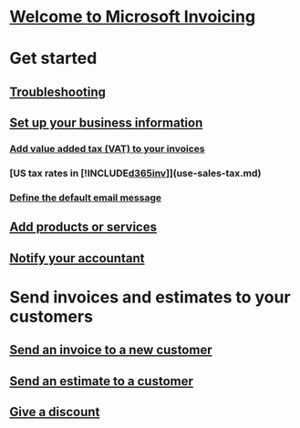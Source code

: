 # [Welcome to Microsoft Invoicing](index.md)
# Get started
## [Troubleshooting](about-troubleshooting.md)
## [Set up your business information](set-up-business-profile.md)
### [Add value added tax (VAT) to your invoices](add-vat.md)
### [US tax rates in [!INCLUDE[d365inv](includes/d365inv.md)]](use-sales-tax.md)
### [Define the default email message](customize-email.md)
## [Add products or services](add-items.md)
## [Notify your accountant](notify-accountant.md)
# Send invoices and estimates to your customers
## [Send an invoice to a new customer](send-invoice.md)
## [Send an estimate to a customer](send-estimate.md)
## [Give a discount](give-discount.md)

